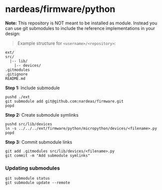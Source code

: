 # nardeas/firmware/python

**Note:** This repository is NOT meant to be installed as module. Instead you can use git submodules to include the reference implementations in your design:

> Example structure for `<username>/<repository>`:
```
ext/
src/
  |-- lib/
    |-- devices/
.gitmodules
.gitignore
README.md
```

**Step 1:** Include submodule

```
pushd ./ext
git submodule add git@github.com:nardeas/firmware.git
popd
```

**Step 2:** Create submodule symlinks

```
pushd src/lib/devices
ln -s ../../../ext/firmware/python/micropython/devices/<filename>.py
popd
```

**Step 3:** Commit submodule links 

```
git add .gitmodules src/lib/devices/<filename>.py
git commit -m "Add submodule symlinks" 
```

### Updating submodules

```
git submodule status
git submodule update --remote
```
